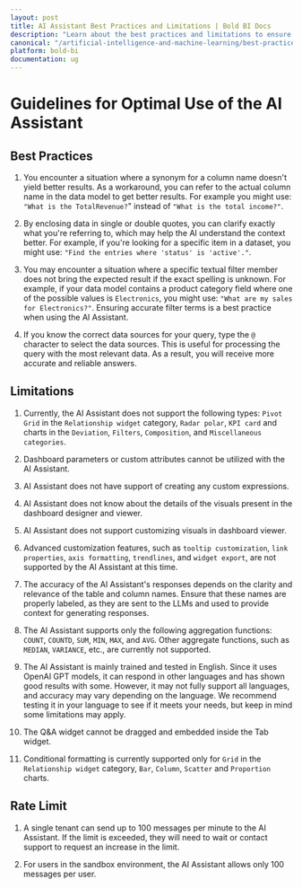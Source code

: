 ```yaml
---
layout: post
title: AI Assistant Best Practices and Limitations | Bold BI Docs
description: "Learn about the best practices and limitations to ensure seamless use of the AI Assistant in Bold BI, enhancing your data visualization experience."
canonical: "/artificial-intelligence-and-machine-learning/best-practices-and-limitations/"
platform: bold-bi
documentation: ug
---
```


# Guidelines for Optimal Use of the AI Assistant

## Best Practices
 
1. You encounter a situation where a synonym for a column name doesn't yield better results. As a workaround, you can refer to the actual column name in the data model to get better results. For example you might use: `"What is the TotalRevenue?`" instead of `"What is the total income?"`.
 
2. By enclosing data in single or double quotes, you can clarify exactly what you're referring to, which may help the AI understand the context better. For example, if you're looking for a specific item in a dataset, you might use: `"Find the entries where 'status' is 'active'."`.
 
3. You may encounter a situation where a specific textual filter member does not bring the expected result if the exact spelling is unknown. For example, if your data model contains a product category field where one of the possible values is `Electronics`, you might use: `"What are my sales for Electronics?"`. Ensuring accurate filter terms is a best practice when using the AI Assistant.

4. If you know the correct data sources for your query, type the `@` character to select the data sources. This is useful for processing the query with the most relevant data. As a result, you will receive more accurate and reliable answers.
 
## Limitations
 
1. Currently, the AI Assistant does not support the following types: `Pivot Grid` in the `Relationship widget` category, `Radar polar`, `KPI card` and charts in the `Deviation`, `Filters`, `Composition`, and `Miscellaneous categories`.
 
2. Dashboard parameters or custom attributes cannot be utilized with the AI Assistant.
 
3. AI Assistant does not have support of creating any custom expressions.
 
4. AI Assistant does not know about the details of the visuals present in the dashboard designer and viewer.
 
5. AI Assistant does not support customizing visuals in dashboard viewer.
 
6. Advanced customization features, such as `tooltip customization`, `link properties`, `axis formatting`, `trendlines`, and `widget export`, are not supported by the AI Assistant at this time.

7. The accuracy of the AI Assistant's responses depends on the clarity and relevance of the table and column names. Ensure that these names are properly labeled, as they are sent to the LLMs and used to provide context for generating responses.

8. The AI Assistant supports only the following aggregation functions: `COUNT`, `COUNTD`, `SUM`, `MIN`, `MAX`, and `AVG`. Other aggregate functions, such as `MEDIAN`, `VARIANCE`, etc., are currently not supported.

9. The AI Assistant is mainly trained and tested in English. Since it uses OpenAI GPT models, it can respond in other languages and has shown good results with some. However, it may not fully support all languages, and accuracy may vary depending on the language. We recommend testing it in your language to see if it meets your needs, but keep in mind some limitations may apply.

10. The Q&A widget cannot be dragged and embedded inside the Tab widget. 

11. Conditional formatting is currently supported only for  `Grid` in the `Relationship widget` category, `Bar`,  `Column`,  `Scatter` and  `Proportion` charts.

## Rate Limit

1. A single tenant can send up to 100 messages per minute to the AI Assistant. If the limit is exceeded, they will need to wait or contact support to request an increase in the limit.

2. For users in the sandbox environment, the AI Assistant allows only 100 messages per user.